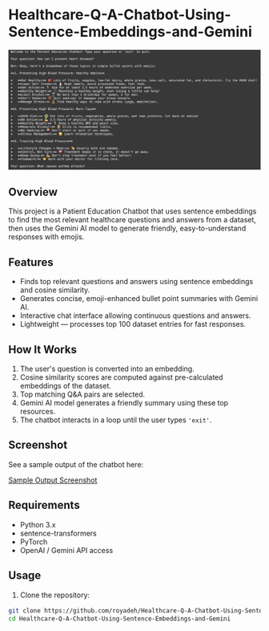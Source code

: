 # Healthcare-Q-A-Chatbot-Using-Sentence-Embeddings-and-Gemini

![Sample Output](https://github.com/royadeh/Healthcare-Q-A-Chatbot-Using-Sentence-Embeddings-and-Gemini/blob/main/Q%26A.png)

## Overview

This project is a Patient Education Chatbot that uses sentence embeddings to find the most relevant healthcare questions and answers from a dataset, then uses the Gemini AI model to generate friendly, easy-to-understand responses with emojis.

## Features

- Finds top relevant questions and answers using sentence embeddings and cosine similarity.
- Generates concise, emoji-enhanced bullet point summaries with Gemini AI.
- Interactive chat interface allowing continuous questions and answers.
- Lightweight — processes top 100 dataset entries for fast responses.

## How It Works

1. The user's question is converted into an embedding.
2. Cosine similarity scores are computed against pre-calculated embeddings of the dataset.
3. Top matching Q&A pairs are selected.
4. Gemini AI model generates a friendly summary using these top resources.
5. The chatbot interacts in a loop until the user types `'exit'`.

## Screenshot

See a sample output of the chatbot here:

[Sample Output Screenshot](https://github.com/royadeh/Healthcare-Q-A-Chatbot-Using-Sentence-Embeddings-and-Gemini/blob/main/Q%26A.png)

## Requirements

- Python 3.x
- sentence-transformers
- PyTorch
- OpenAI / Gemini API access


## Usage

1. Clone the repository:

```bash
git clone https://github.com/royadeh/Healthcare-Q-A-Chatbot-Using-Sentence-Embeddings-and-Gemini.git
cd Healthcare-Q-A-Chatbot-Using-Sentence-Embeddings-and-Gemini
